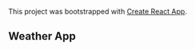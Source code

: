 This project was bootstrapped with [Create React App](https://github.com/facebook/create-react-app).

## Weather App
